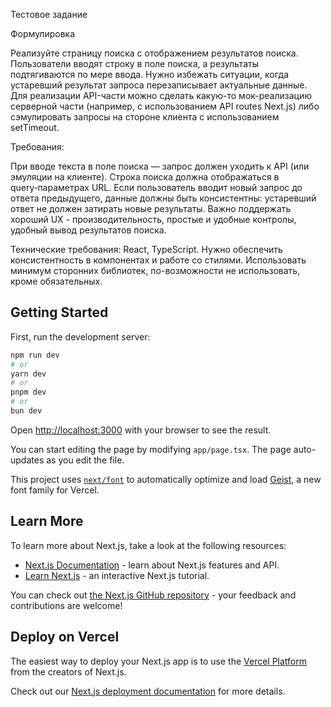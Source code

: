 Тестовое задание 

Формулировка

Реализуйте страницу поиска с отображением результатов поиска. Пользователи вводят строку в поле поиска, а результаты подтягиваются по мере ввода. Нужно избежать ситуации, когда устаревший результат запроса перезаписывает актуальные данные. Для реализации API-части можно сделать какую-то мок-реализацию серверной части (например, с использованием API routes Next.js) либо сэмулировать запросы на стороне клиента с использованием setTimeout.

Требования:

При вводе текста в поле поиска — запрос должен уходить к API (или эмуляции на клиенте).
Строка поиска должна отображаться в query‑параметрах URL.
Если пользователь вводит новый запрос до ответа предыдущего, данные должны быть консистентны: устаревший ответ не должен затирать новые результаты.
Важно поддержать хороший UX - производительность, простые и удобные контролы, удобный вывод результатов поиска.

Технические требования:
React, TypeScript.
Нужно обеспечить консистентность в компонентах и работе со стилями.
Использовать минимум сторонних библиотек, по-возможности не использовать, кроме обязательных.

## Getting Started

First, run the development server:

```bash
npm run dev
# or
yarn dev
# or
pnpm dev
# or
bun dev
```

Open [http://localhost:3000](http://localhost:3000) with your browser to see the result.

You can start editing the page by modifying `app/page.tsx`. The page auto-updates as you edit the file.

This project uses [`next/font`](https://nextjs.org/docs/app/building-your-application/optimizing/fonts) to automatically optimize and load [Geist](https://vercel.com/font), a new font family for Vercel.

## Learn More

To learn more about Next.js, take a look at the following resources:

- [Next.js Documentation](https://nextjs.org/docs) - learn about Next.js features and API.
- [Learn Next.js](https://nextjs.org/learn) - an interactive Next.js tutorial.

You can check out [the Next.js GitHub repository](https://github.com/vercel/next.js) - your feedback and contributions are welcome!

## Deploy on Vercel

The easiest way to deploy your Next.js app is to use the [Vercel Platform](https://vercel.com/new?utm_medium=default-template&filter=next.js&utm_source=create-next-app&utm_campaign=create-next-app-readme) from the creators of Next.js.

Check out our [Next.js deployment documentation](https://nextjs.org/docs/app/building-your-application/deploying) for more details.
